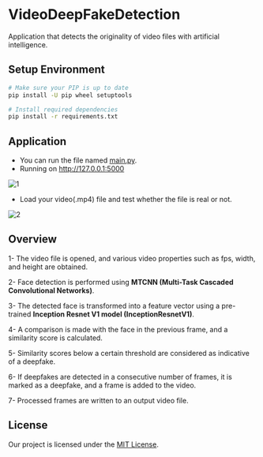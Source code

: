 # VideoDeepFakeDetection

Application that detects the originality of video files with artificial intelligence.

## Setup Environment

```bash
# Make sure your PIP is up to date
pip install -U pip wheel setuptools

# Install required dependencies
pip install -r requirements.txt
```

## Application

- You can run the file named [main.py](main.py).
- Running on http://127.0.0.1:5000

![1](https://github.com/infernotlc/Video-DeepFake-Detection/assets/100594545/fd979490-00d4-4172-a850-d0a4b6e4ba76)


- Load your video(.mp4) file and test whether the file is real or not.


![2](https://github.com/onurkya7/Video-DeepFake-Detection/assets/100594545/a085bb6d-19fe-4631-a5b0-344c46cf876f)


## Overview

1- The video file is opened, and various video properties such as fps, width, and height are obtained.

2- Face detection is performed using **MTCNN (Multi-Task Cascaded Convolutional Networks)**.

3- The detected face is transformed into a feature vector using a pre-trained **Inception Resnet V1 model (InceptionResnetV1)**.

4- A comparison is made with the face in the previous frame, and a similarity score is calculated.

5- Similarity scores below a certain threshold are considered as indicative of a deepfake.

6- If deepfakes are detected in a consecutive number of frames, it is marked as a deepfake, and a frame is added to the video.

7- Processed frames are written to an output video file.



## License

Our project is licensed under the [MIT License](LICENSE).

